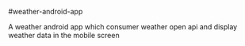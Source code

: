 #weather-android-app

A weather android app which consumer weather open api and display weather data in the mobile screen
